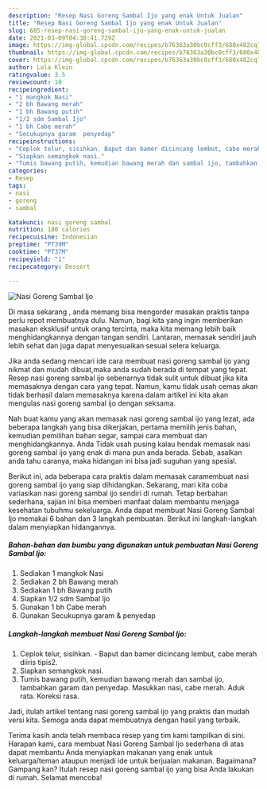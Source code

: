```yaml
---
description: "Resep Nasi Goreng Sambal Ijo yang enak Untuk Jualan"
title: "Resep Nasi Goreng Sambal Ijo yang enak Untuk Jualan"
slug: 685-resep-nasi-goreng-sambal-ijo-yang-enak-untuk-jualan
date: 2021-03-09T04:30:41.729Z
image: https://img-global.cpcdn.com/recipes/b76363a30bc0cff3/680x482cq70/nasi-goreng-sambal-ijo-foto-resep-utama.jpg
thumbnail: https://img-global.cpcdn.com/recipes/b76363a30bc0cff3/680x482cq70/nasi-goreng-sambal-ijo-foto-resep-utama.jpg
cover: https://img-global.cpcdn.com/recipes/b76363a30bc0cff3/680x482cq70/nasi-goreng-sambal-ijo-foto-resep-utama.jpg
author: Lola Klein
ratingvalue: 3.5
reviewcount: 10
recipeingredient:
- "1 mangkok Nasi"
- "2 bh Bawang merah"
- "1 bh Bawang putih"
- "1/2 sdm Sambal Ijo"
- "1 bh Cabe merah"
- "Secukupnya garam  penyedap"
recipeinstructions:
- "Ceplok telur, sisihkan. Baput dan bamer dicincang lembut, cabe merah diiris tipis2."
- "Siapkan semangkok nasi."
- "Tumis bawang putih, kemudian bawang merah dan sambal ijo, tambahkan garam dan penyedap. Masukkan nasi, cabe merah. Aduk rata. Koreksi rasa."
categories:
- Resep
tags:
- nasi
- goreng
- sambal

katakunci: nasi goreng sambal 
nutrition: 180 calories
recipecuisine: Indonesian
preptime: "PT39M"
cooktime: "PT37M"
recipeyield: "1"
recipecategory: Dessert

---
```



![Nasi Goreng Sambal Ijo](https://img-global.cpcdn.com/recipes/b76363a30bc0cff3/680x482cq70/nasi-goreng-sambal-ijo-foto-resep-utama.jpg)

Di masa  sekarang , anda memang bisa mengorder masakan praktis tanpa perlu repot membuatnya dulu. Namun, bagi kita yang ingin memberikan masakan eksklusif untuk orang tercinta, maka kita memang lebih baik menghidangkannya dengan tangan sendiri. Lantaran, memasak sendiri jauh lebih sehat dan juga dapat menyesuaikan sesuai selera keluarga.

Jika anda sedang mencari ide cara membuat nasi goreng sambal ijo yang nikmat dan mudah dibuat,maka anda sudah berada di tempat yang tepat. Resep nasi goreng sambal ijo  sebenarnya tidak sulit untuk dibuat jika kita memasaknya dengan cara yang tepat. Namun, kamu tidak usah cemas akan tidak berhasil dalam memasaknya 
karena dalam artikel ini kita akan mengulas nasi goreng sambal ijo dengan seksama.  



Nah buat kamu yang akan memasak nasi goreng sambal ijo yang lezat, ada beberapa langkah yang bisa dikerjakan, pertama memilih jenis bahan, kemudian pemilihan bahan segar, sampai cara membuat dan menghidangkannya. Anda Tidak usah pusing kalau hendak memasak nasi goreng sambal ijo yang enak di mana pun anda berada. Sebab, asalkan anda  tahu caranya, maka hidangan ini bisa jadi suguhan yang spesial.

Berikut ini, ada beberapa cara praktis  dalam memasak caramembuat nasi goreng sambal ijo yang siap dihidangkan. Sekarang, mari kita coba variasikan nasi goreng sambal ijo sendiri di rumah. Tetap berbahan sederhana, sajian ini bisa memberi manfaat dalam membantu menjaga kesehatan tubuhmu sekeluarga. Anda dapat membuat Nasi Goreng Sambal Ijo memakai 6 bahan dan 3 langkah pembuatan. Berikut ini langkah-langkah dalam menyiapkan hidangannya.

<!--inarticleads1-->

##### Bahan-bahan dan bumbu yang digunakan untuk pembuatan Nasi Goreng Sambal Ijo:

1. Sediakan 1 mangkok Nasi
1. Sediakan 2 bh Bawang merah
1. Sediakan 1 bh Bawang putih
1. Siapkan 1/2 sdm Sambal Ijo
1. Gunakan 1 bh Cabe merah
1. Gunakan Secukupnya garam &amp; penyedap




<!--inarticleads2-->

##### Langkah-langkah membuat Nasi Goreng Sambal Ijo:

1. Ceplok telur, sisihkan. - Baput dan bamer dicincang lembut, cabe merah diiris tipis2.
1. Siapkan semangkok nasi.
1. Tumis bawang putih, kemudian bawang merah dan sambal ijo, tambahkan garam dan penyedap. Masukkan nasi, cabe merah. Aduk rata. Koreksi rasa.




Jadi, itulah artikel tentang  nasi goreng sambal ijo  yang praktis dan mudah versi kita. Semoga anda dapat membuatnya dengan hasil yang terbaik. 

Terima kasih anda telah membaca resep yang tim kami tampilkan di sini. Harapan kami, cara membuat  Nasi Goreng Sambal Ijo sederhana di atas dapat membantu Anda menyiapkan makanan yang enak untuk keluarga/teman ataupun menjadi ide untuk berjualan makanan. Bagaimana? Gampang kan? Itulah resep nasi goreng sambal ijo yang bisa Anda lakukan di rumah. Selamat mencoba!

